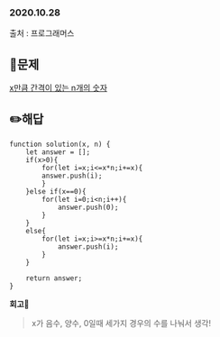 ### 2020.10.28

출처 : 프로그래머스

## 📝문제

[x만큼 간격이 있는 n개의 숫자](https://programmers.co.kr/learn/courses/30/lessons/12954)

## ✏️해답
```
function solution(x, n) {
    let answer = [];
    if(x>0){
        for(let i=x;i<=x*n;i+=x){
        answer.push(i);
        }    
    }else if(x==0){
        for(let i=0;i<n;i++){
            answer.push(0);
        }
    }
    else{
        for(let i=x;i>=x*n;i+=x){
            answer.push(i);
        }    
    }
    
    return answer;
}
```

**회고🧐**

> x가 음수, 양수, 0일때 세가지 경우의 수를 나눠서 생각!